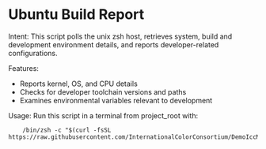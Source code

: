# Ubuntu Build Report

Intent:
  This script polls the unix zsh host, retrieves system, build and development environment
  details, and reports developer-related configurations.

Features:
  - Reports kernel, OS, and CPU details
  - Checks for developer toolchain versions and paths
  - Examines environmental variables relevant to development

Usage:
  Run this script in a terminal from project_root with:

```
    /bin/zsh -c "$(curl -fsSL https://raw.githubusercontent.com/InternationalColorConsortium/DemoIccMAX/refs/heads/master/contrib/UnitTest/zsh_ubuntu_checks.zsh)"
```
